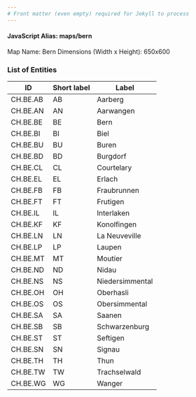 ```yaml
---
# Front matter (even empty) required for Jekyll to process
---
```


#### JavaScript Alias: maps/bern

Map Name: Bern
Dimensions (Width x Height): 650x600





### List of Entities

ID | Short label | Label
---|---|---|
CH.BE.AB|AB|Aarberg
CH.BE.AN|AN|Aarwangen
CH.BE.BE|BE|Bern
CH.BE.BI|BI|Biel
CH.BE.BU|BU|Buren
CH.BE.BD|BD|Burgdorf
CH.BE.CL|CL|Courtelary
CH.BE.EL|EL|Erlach
CH.BE.FB|FB|Fraubrunnen
CH.BE.FT|FT|Frutigen
CH.BE.IL|IL|Interlaken
CH.BE.KF|KF|Konolfingen
CH.BE.LN|LN|La Neuveville
CH.BE.LP|LP|Laupen
CH.BE.MT|MT|Moutier
CH.BE.ND|ND|Nidau
CH.BE.NS|NS|Niedersimmental
CH.BE.OH|OH|Oberhasli
CH.BE.OS|OS|Obersimmental
CH.BE.SA|SA|Saanen
CH.BE.SB|SB|Schwarzenburg
CH.BE.ST|ST|Seftigen
CH.BE.SN|SN|Signau
CH.BE.TH|TH|Thun
CH.BE.TW|TW|Trachselwald
CH.BE.WG|WG|Wanger

